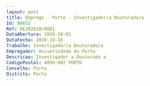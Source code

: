 ```yaml
--- 
layout: post
title: Emprego - Porto - Investigador/a Doutorado/a
Id: 80652
Ref: OE202010/0001
DataAbertura: 2020-10-01
DataFecho: 2020-10-16
Trabalho: Investigador/a Doutorado/a
Empregador: Universidade do Porto
Descricao: Investigador a Doutorado a
CodigoPostal: 4099-002 PORTO
Concelho: Porto
Distrito: Porto
--- 
```

